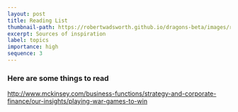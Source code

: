 ```yaml
---
layout: post
title: Reading List
thumbnail-path: https://robertwadsworth.github.io/dragons-beta/images/runnerNine.jpg
excerpt: Sources of inspiration
label: topics
importance: high
sequence: 3
---
```


### Here are some things to read

http://www.mckinsey.com/business-functions/strategy-and-corporate-finance/our-insights/playing-war-games-to-win
